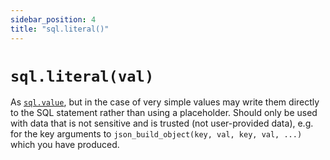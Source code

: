 ```yaml
---
sidebar_position: 4
title: "sql.literal()"
---
```


# `sql.literal(val) `

As [`sql.value`](/pg-sql2/api/sql-value), but in the case of very simple values may write them directly to the SQL statement rather than using a placeholder. Should only be used with data that is not sensitive and is trusted (not user-provided data), e.g. for the key arguments to `json_build_object(key, val, key, val, ...)` which you have produced.
